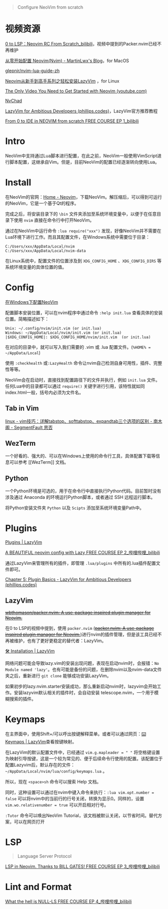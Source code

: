 >Configure NeoVim from scratch

# 视频资源

[0 to LSP：Neovim RC From Scratch_bilibili](https://www.bilibili.com/video/BV1HM4m1Z7ex/?spm_id_from=333.880.my_history.page.click&vd_source=5c0fccc3e62acb7264f3cd05395b00c0)，视频中提到的Packer.nvim已经不再维护

[从零开始配置 Neovim(Nvim) - MartinLwx's Blog](https://martinlwx.github.io/zh-cn/config-neovim-from-scratch/)，for MacOS

[glepnir/nvim-lua-guide-zh](https://github.com/glepnir/nvim-lua-guide-zh)

[Neovim从新手到高手系列之轻松安装LazyVim](https://www.bilibili.com/video/BV1uE421u7xE/?spm_id_from=333.880.my_history.page.click&vd_source=5c0fccc3e62acb7264f3cd05395b00c0) ，for Linux

[The Only Video You Need to Get Started with Neovim (youtube.com)](https://www.youtube.com/watch?v=m8C0Cq9Uv9o&t=11s)

[NvChad](https://nvchad.com/)

[LazyVim for Ambitious Developers (phillips.codes)](https://lazyvim-ambitious-devs.phillips.codes/)，LazyVim官方推荐教程

[From 0 to IDE in NEOVIM from scratch FREE COURSE EP 1_bilibili](https://www.bilibili.com/video/BV1Qi421D7VT/?spm_id_from=333.880.my_history.page.click&vd_source=5c0fccc3e62acb7264f3cd05395b00c0)

# Intro

NeoVim中支持通过Lua脚本进行配置，在此之前，NeoVim一般使用VimScript进行脚本配置，这继承自Vim。但是，目前NeoVim的配置已经逐渐转向使用Lua。

# Install

在NeoVim的官网：[Home - Neovim](https://neovim.io/)，下载NeoVim。解压缩后，可以得到可运行的NeoVim，它是一个基于Qt的程序。

完成之后，将安装目录下的 `\bin` 文件夹添加至系统环境变量中，以便于在任意目录下使用 `nvim` 直接在命令行中打开NeoVim。

通过在NeoVim中运行命令 `:lua require("xxx")` 发现，好像NeoVim并不需要在Lua环境下进行工作。而且其配置文件，在Windows系统中需要位于目录：

```text
C:/Users/xxx/AppData/Local/nvim
C:/Users/xxx/AppData/Local/nvim-data
```

在Linux系统中，配置文件的位置涉及到 `XDG_CONFIG_HOME` 、`XDG_CONFIG_DIRS` 等系统环境变量的具体位置的值。

# Config

[在Windows下配置NeoVim](https://www.bilibili.com/video/BV1CY411N7xf/?spm_id_from=333.337.search-card.all.click&vd_source=5c0fccc3e62acb7264f3cd05395b00c0)

配置脚本安装位置，可以在nvim程序中通过命令 `:help init.lua` 查看具体的安装位置。简略描述如下：

```text
Unix: ~/.config/nvim/init.vim (or init.lua)
Windows: ~/AppData/Local/nvim/init.vim (or init.lua)
|$XDG_CONFIG_HOME|: $XDG_CONFIG_HOME/nvim/init.vim	(or init.lua)
```

在对应的目录中，就可以写入我们需要的 .vim 或 .lua 配置文件。(`%HOME% = ~/AppData/Local`)

使用 `:checkhealth` 或`:LazyHealth` 命令让nvim自己检测自身可用性，插件、完整性等等。

NeoVim会在启动时，直接找到配置路径下的文件并执行，例如 `init.lua` 文件。任何Lua中的目录都可以通过 `require()` 关键字进行引用，该特性就如同index.html一般，括号内必须为文件名。

## Tab in Vim

[linux - vim技巧：详解tabstop、softtabstop、expandtab三个选项的区别 - 南木阁 - SegmentFault 思否](https://segmentfault.com/a/1190000021133524)

## WezTerm

一个好看的、强大的、可以在Windows上使用的命令行工具，具体配置下载等信息可以参考 [[WezTerm]] 文档。

## Python

一个Python环境是可选的，用于在命令行中直接执行Python代码。目前暂时没有涉及通过 Anaconda 的环境运行Python脚本，或者通过 SSH 远程运行脚本。

将Python安装文件夹 `Python` 以及 `Scipts` 添加至系统环境变量Path中。

# Plugins

[Plugins | LazyVim](https://www.lazyvim.org/configuration/plugins)

[A BEAUTIFUL neovim config with Lazy FREE COURSE EP 2_哔哩哔哩_bilibili](https://www.bilibili.com/video/BV1Tf421d7nJ/?spm_id_from=333.880.my_history.page.click&vd_source=5c0fccc3e62acb7264f3cd05395b00c0)

通过LazyVim来管理所有的插件，即管理 `.lua/plugins` 中所有的.lua插件配置文件即可。

[Chapter 5: Plugin Basics - LazyVim for Ambitious Developers (phillips.codes)](https://lazyvim-ambitious-devs.phillips.codes/course/chapter-5/)

## LazyVim

~~[wbthomason/packer.nvim: A use-package inspired plugin manager for Neovim.](https://github.com/wbthomason/packer.nvim)~~

在0 to LSP的视频中提到，使用 `packer.nvim` (~~[packer.nvim: A use-package inspired plugin manager for Neovim.](https://github.com/wbthomason/packer.nvim)~~)进行nvim的插件管理，但是该工具已经不再被维护，也有了更好更稳定的替代者：LazyVim。

[🛠️ Installation | LazyVim](https://www.lazyvim.org/installation)

网络问题可能会导致lazy.vim的安装出现问题，表现在启动nvim时，会报错：`No Module named 'lazy'`。也有可能是备份的问题，在删除nvim以及nvim-data文件夹之后，重新进行 `git clone` 能够成功安装LazyVim。

如果初步的lazy.nvim.starter安装成功，那么重新启动nvim时，lazyvim会开始工作。安装lazyvim默认相关的插件时，会自动安装 telescope.nvim，一个用于模糊搜索的插件。

# Keymaps

在主界面中，使用Shift+/可以呼出按键解释菜单。或者可以通过网页：[⌨️ Keymaps | LazyVim](https://www.lazyvim.org/keymaps)查看按键映射。

在LazyVim的默认配置文件中，已经通过 `vim.g.mapleader = " "` 将空格键设置为映射引导按键，这是一个较为常见的、便于后续命令行使用的配置。该配置位于配置Lazyvim后，默认存在的文件：`~/AppData/Local/nvim/lua/config/keymaps.lua` 。

所以，现在 `<space>sh` 命令可以搜索 Help 文档。

同时，这种设置可以通过在nvim中键入命令来执行：`:lua vim.opt.number = false` 可以将nvim中的当前行的行号关闭，转换为显示0。同样的，设置 `vim.wo.relativenumber = true` 可以开启相对行号。

`:Tutor` 命令可以唤出NeoVim Tutorial，该文档被默认关闭，以节省时间。替代方案，可以在网页打开

# LSP

>Language Server Protocol

[LSP in Neovim. Thanks to BILL GATES! FREE COURSE EP 3_哔哩哔哩_bilibili](https://www.bilibili.com/video/BV19y411h76K/?spm_id_from=333.788&vd_source=5c0fccc3e62acb7264f3cd05395b00c0)

# Lint and Format

[What the hell is NULL-LS FREE COURSE EP 4_哔哩哔哩_bilibili](https://www.bilibili.com/video/BV1rU411o7iF/?spm_id_from=333.788&vd_source=5c0fccc3e62acb7264f3cd05395b00c0)
